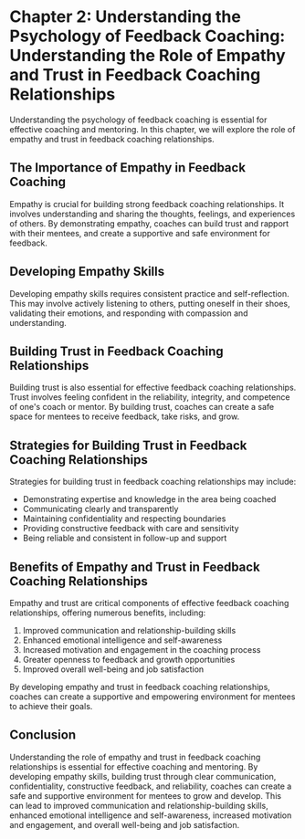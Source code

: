 Chapter 2: Understanding the Psychology of Feedback Coaching: Understanding the Role of Empathy and Trust in Feedback Coaching Relationships
============================================================================================================================================

Understanding the psychology of feedback coaching is essential for effective coaching and mentoring. In this chapter, we will explore the role of empathy and trust in feedback coaching relationships.

The Importance of Empathy in Feedback Coaching
----------------------------------------------

Empathy is crucial for building strong feedback coaching relationships. It involves understanding and sharing the thoughts, feelings, and experiences of others. By demonstrating empathy, coaches can build trust and rapport with their mentees, and create a supportive and safe environment for feedback.

Developing Empathy Skills
-------------------------

Developing empathy skills requires consistent practice and self-reflection. This may involve actively listening to others, putting oneself in their shoes, validating their emotions, and responding with compassion and understanding.

Building Trust in Feedback Coaching Relationships
-------------------------------------------------

Building trust is also essential for effective feedback coaching relationships. Trust involves feeling confident in the reliability, integrity, and competence of one's coach or mentor. By building trust, coaches can create a safe space for mentees to receive feedback, take risks, and grow.

Strategies for Building Trust in Feedback Coaching Relationships
----------------------------------------------------------------

Strategies for building trust in feedback coaching relationships may include:

* Demonstrating expertise and knowledge in the area being coached
* Communicating clearly and transparently
* Maintaining confidentiality and respecting boundaries
* Providing constructive feedback with care and sensitivity
* Being reliable and consistent in follow-up and support

Benefits of Empathy and Trust in Feedback Coaching Relationships
----------------------------------------------------------------

Empathy and trust are critical components of effective feedback coaching relationships, offering numerous benefits, including:

1. Improved communication and relationship-building skills
2. Enhanced emotional intelligence and self-awareness
3. Increased motivation and engagement in the coaching process
4. Greater openness to feedback and growth opportunities
5. Improved overall well-being and job satisfaction

By developing empathy and trust in feedback coaching relationships, coaches can create a supportive and empowering environment for mentees to achieve their goals.

Conclusion
----------

Understanding the role of empathy and trust in feedback coaching relationships is essential for effective coaching and mentoring. By developing empathy skills, building trust through clear communication, confidentiality, constructive feedback, and reliability, coaches can create a safe and supportive environment for mentees to grow and develop. This can lead to improved communication and relationship-building skills, enhanced emotional intelligence and self-awareness, increased motivation and engagement, and overall well-being and job satisfaction.
